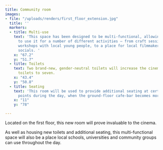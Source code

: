 ```yaml
---
title: Community room
images:
- file: "/uploads/renders/first_floor_extension.jpg"
  title: ''
  markers:
  - title: Multi-use
    text: 'This space has been designed to be multi-functional, allowing visitors
      to use it for a number of different activities – from craft sessions and educational
      workshops with local young people, to a place for local filmmaker meet-ups and
      socials. '
    x: "67.2"
    y: "51.7"
  - title: Toilets
    text: Two brand-new, gender-neutral toilets will increase the cinema’s overall
      toilets to seven.
    x: "43.4"
    y: "50.8"
  - title: Seating
    text: 'This room will be used to provide additional seating at certain busier
      points during the day, when the ground-floor cafe-bar becomes more full. '
    x: "11"
    y: "78"

---
```

Located on the first floor, this new room will prove invaluable to the cinema. 

As well as housing new toilets and additional seating, this multi-functional space will also be a place local schools, universities and community groups can use throughout the day.